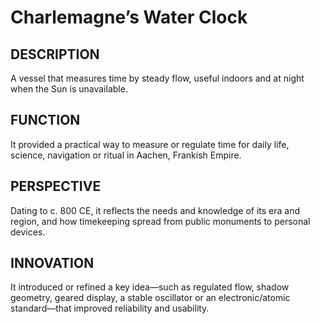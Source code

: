 ---
---
# Charlemagne’s Water Clock

## DESCRIPTION
A vessel that measures time by steady flow, useful indoors and at night when the Sun is unavailable.

## FUNCTION
It provided a practical way to measure or regulate time for daily life, science, navigation or ritual in Aachen, Frankish Empire.

## PERSPECTIVE
Dating to c. 800 CE, it reflects the needs and knowledge of its era and region, and how timekeeping spread from public monuments to personal devices.

## INNOVATION
It introduced or refined a key idea—such as regulated flow, shadow geometry, geared display, a stable oscillator or an electronic/atomic standard—that improved reliability and usability.
